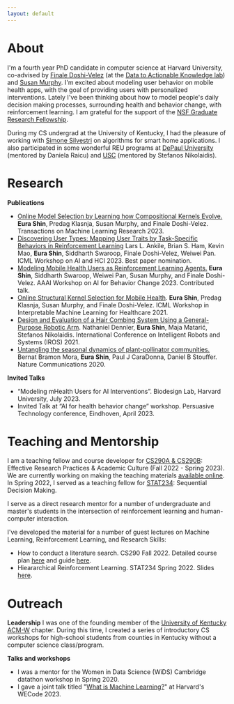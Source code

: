 ```yaml
---
layout: default
---
```



# About
I'm a fourth year PhD candidate in computer science at Harvard University, co-advised by [Finale Doshi-Velez](https://finale.seas.harvard.edu/) (at the [Data to Actionable Knowledge lab](https://dtak.github.io/)) and [Susan Murphy](http://people.seas.harvard.edu/~samurphy/). 
I'm excited about modeling user behavior on mobile health apps, with the goal of providing users with personalized interventions. Lately I've been thinking about how to model people's daily decision making processes, surrounding health and behavior change, with reinforcement learning. I am grateful for the support of the [NSF Graduate Research Fellowship](https://www.nsfgrfp.org/). 

During my CS undergrad at the University of Kentucky, I had the pleasure of working with [Simone Silvestri](http://silvestri.engr.uky.edu/) on algorithms for smart home applications. I also participated in some wonderful REU programs at [DePaul University](http://facweb.cs.depaul.edu/research/vc/medix/index.htm) (mentored by Daniela Raicu) and [USC](https://www.cs.usc.edu/reu/) (mentored by Stefanos Nikolaidis). 

# Research
**Publications**
* [Online Model Selection by Learning how Compositional Kernels Evolve.](https://openreview.net/pdf?id=23WZFQBUh5) **Eura Shin**, Predag Klasnja, Susan Murphy, and Finale Doshi-Velez. Transactions on Machine Learning Research 2023.  
* [Discovering User Types: Mapping User Traits by Task-Specific Behaviors in Reinforcement Learning](https://arxiv.org/abs/2307.08169) Lars L. Ankile, Brian S. Ham, Kevin Mao, **Eura Shin**, Siddharth Swaroop, Finale Doshi-Velez, Weiwei Pan. ICML Workshop on AI and HCI 2023. Best paper nomination. 
* [Modeling Mobile Health Users as Reinforcement Learning Agents.](https://arxiv.org/abs/2212.00863) **Eura Shin**, Siddharth Swaroop, Weiwei Pan, Susan Murphy, and Finale Doshi-Velez. AAAI Workshop on AI for Behavior Change 2023. Contributed talk.  
* [Online Structural Kernel Selection for Mobile Health](https://arxiv.org/abs/2107.09949). **Eura Shin**, Predag Klasnja, Susan Murphy, and Finale Doshi-Velez. ICML Workshop in Interpretable Machine Learning for Healthcare 2021.
* [Design and Evaluation of a Hair Combing System Using a General-Purpose Robotic Arm](https://arxiv.org/pdf/2108.01233.pdf). Nathaniel Dennler, **Eura Shin**, Maja Matarić, Stefanos Nikolaidis. International Conference on Intelligent Robots and Systems (IROS) 2021. 
* [Untangling the seasonal dynamics of plant-pollinator communities.](https://www.nature.com/articles/s41467-020-17894-y) Bernat Bramon Mora, **Eura Shin**, Paul J CaraDonna, Daniel B Stouffer. Nature Communications 2020. 

**Invited Talks**
* “Modeling mHealth Users for AI Interventions”. Biodesign Lab, Harvard University, July 2023.
* Invited Talk at “AI for health behavior change” workshop. Persuasive Technology conference, Eindhoven, April 2023.

# Teaching and Mentorship
I am a teaching fellow and course developer for [CS290A & CS290B](https://yanivyacoby.github.io/harvard-cs290/): Effective Research Practices & Academic Culture (Fall 2022 - Spring 2023). We are currently working on making the teaching materials [available online](https://yanivyacoby.github.io/harvard-cs290-teaching-materials/). 
In Spring 2022, I served as a teaching fellow for [STAT234](http://people.seas.harvard.edu/~samurphy/teaching/stat234spring2022/syllabus.htm): Sequential Decision Making. 

I serve as a direct research mentor for a number of undergraduate and master's students in the intersection of reinforcement learning and human-computer interaction.

I've developed the material for a number of guest lectures on Machine Learning, Reinforcement Learning, and Research Skills: 
* How to conduct a literature search. CS290 Fall 2022. Detailed course plan [here](https://yanivyacoby.github.io/harvard-cs290-teaching-materials/posts/how-to-conduct-a-literature-search/) and guide [here](https://yanivyacoby.github.io/harvard-cs290/materials/how-to-do-a-literature-search/).
* Hieararchical Reinforcement Learning. STAT234 Spring 2022. Slides [here](https://docs.google.com/presentation/d/1X4tczMs_Nochk22at_QDpaweq06mLKmK/edit?usp=sharing&ouid=118113328700788555497&rtpof=true&sd=true). 

# Outreach
**Leadership**
I was one of the founding member of the [University of Kentucky ACM-W](http://acm-w.cs.uky.edu/index.html) chapter. During this time, I created a series of introductory CS workshops for high-school students from counties in Kentucky without a computer science class/program. 

**Talks and workshops**
* I was a mentor for the Women in Data Science (WiDS) Cambridge datathon workshop in Spring 2020.
* I gave a joint talk titled "[What is Machine Learning?](https://www.harvardwecode.com/conference-schedule/women-in-machine-learning-and-artificial-intelligence)" at Harvard's WECode 2023.
